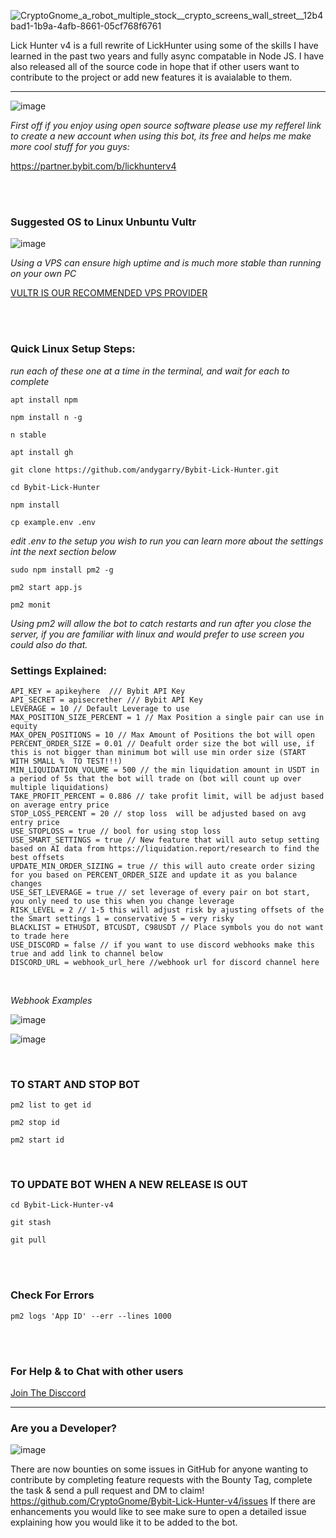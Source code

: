 ![CryptoGnome_a_robot_multiple_stock__crypto_screens_wall_street__12b4bad1-1b9a-4afb-8661-05cf768f6761](https://i.imgur.com/3FQpf1D.jpg)

Lick Hunter v4 is a full rewrite of LickHunter using some of the skills I have learned in the past two years and fully async compatable in Node JS. I have also released all of the source code in hope that if other users want to contribute to the project or add new features it is avaialable to them.


---

![image](https://user-images.githubusercontent.com/33667144/202498893-b747c8d2-0b12-43f0-96a9-2f637fe70558.png)

*First off if you enjoy using open source software please use my refferel link to create a new account when using this bot, its free and helps me make more cool stuff for you guys:*

https://partner.bybit.com/b/lickhunterv4

<br>
<br>

### Suggested OS to Linux Unbuntu Vultr
![image](https://user-images.githubusercontent.com/33667144/202495972-17734217-541c-49ab-ae34-b459fb6138c2.png)

*Using a VPS can ensure high uptime and is much more stable than running on your own PC*

[VULTR IS OUR RECOMMENDED VPS PROVIDER](https://www.vultr.com/?ref=9056023-8H)

<br>
<br>

### Quick Linux Setup Steps:
*run each of these one at a time in the terminal, and wait for each to complete*

```
apt install npm
```

```
npm install n -g
```

```
n stable
```


```
apt install gh
```

```
git clone https://github.com/andygarry/Bybit-Lick-Hunter.git
```

```
cd Bybit-Lick-Hunter
```

```
npm install
```

```
cp example.env .env
```


*edit .env to the setup you wish to run you can learn more about the settings int the next section below*

```
sudo npm install pm2 -g 
```

```
pm2 start app.js
```

```
pm2 monit 
```


*Using pm2 will allow the bot to catch restarts and run after you close the server, if you are familiar with linux and would prefer to use screen you could also do that.*

### Settings Explained:
```
API_KEY = apikeyhere  /// Bybit API Key
API_SECRET = apisecrether /// Bybit API Key
LEVERAGE = 10 // Default Leverage to use
MAX_POSITION_SIZE_PERCENT = 1 // Max Position a single pair can use in equity
MAX_OPEN_POSITIONS = 10 // Max Amount of Positions the bot will open
PERCENT_ORDER_SIZE = 0.01 // Deafult order size the bot will use, if this is not bigger than minimum bot will use min order size (START WITH SMALL %  TO TEST!!!)
MIN_LIQUIDATION_VOLUME = 500 // the min liquidation amount in USDT in a period of 5s that the bot will trade on (bot will count up over multiple liquidations)
TAKE_PROFIT_PERCENT = 0.886 // take profit limit, will be adjust based on average entry price
STOP_LOSS_PERCENT = 20 // stop loss  will be adjusted based on avg entry price
USE_STOPLOSS = true // bool for using stop loss
USE_SMART_SETTINGS = true // New feature that will auto setup setting based on AI data from https://liquidation.report/research to find the best offsets
UPDATE_MIN_ORDER_SIZING = true // this will auto create order sizing for you based on PERCENT_ORDER_SIZE and update it as you balance changes
USE_SET_LEVERAGE = true // set leverage of every pair on bot start, you only need to use this when you change leverage
RISK_LEVEL = 2 // 1-5 this will adjust risk by ajusting offsets of the the Smart settings 1 = conservative 5 = very risky
BLACKLIST = ETHUSDT, BTCUSDT, C98USDT // Place symbols you do not want to trade here
USE_DISCORD = false // if you want to use discord webhooks make this true and add link to channel below
DISCORD_URL = webhook_url_here //webhook url for discord channel here
```
<br>

*Webhook Examples*

![image](https://i.imgur.com/XU6albd.png)

![image](https://i.imgur.com/cpqyDat.png)



<br>

### TO START AND STOP BOT

```
pm2 list to get id
```

```
pm2 stop id
```

```
pm2 start id
```

<br>

### TO UPDATE BOT WHEN A NEW RELEASE IS OUT

```
cd Bybit-Lick-Hunter-v4
```

```
git stash
```

```
git pull
```

<br>
<br>

### Check For Errors 

```
pm2 logs 'App ID' --err --lines 1000
```
<br>
<br>

### For Help & to Chat with other users
[Join The Disccord](https://discord.com/invite/TTn5Dxg)


----

### Are you a Developer?

![image](https://user-images.githubusercontent.com/33667144/214430374-10324420-8869-4236-ab8b-919c3c47b559.png)

There are now bounties on some issues in GitHub for anyone wanting to contribute by completing feature requests with the Bounty Tag, complete the task & send a pull request and DM to claim!
https://github.com/CryptoGnome/Bybit-Lick-Hunter-v4/issues
If there are enhancements you would like to see make sure to open a detailed issue explaining how you would like it to be added to the bot.
